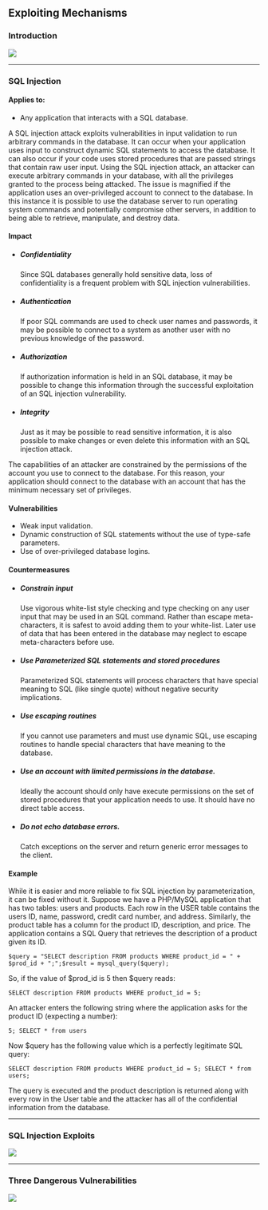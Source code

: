 ## Exploiting Mechanisms

### Introduction
![](/deploy/assets/videos/Video1.jpg)

* * *

### SQL Injection

#### Applies to:

*   Any application that interacts with a SQL database.

A SQL injection attack exploits vulnerabilities in input validation to run arbitrary commands in the database. It can occur when your application uses input to construct dynamic SQL statements to access the database. It can also occur if your code uses stored procedures that are passed strings that contain raw user input. Using the SQL injection attack, an attacker can execute arbitrary commands in your database, with all the privileges granted to the process being attacked. The issue is magnified if the application uses an over-privileged account to connect to the database. In this instance it is possible to use the database server to run operating system commands and potentially compromise other servers, in addition to being able to retrieve, manipulate, and destroy data. 

#### Impact

*	##### Confidentiality

	Since SQL databases generally hold sensitive data, loss of confidentiality is a frequent problem with SQL injection vulnerabilities.

*   ##### Authentication

	If poor SQL commands are used to check user names and passwords, it may be possible to connect to a system as another user with no previous knowledge of the password.

*   ##### Authorization

	If authorization information is held in an SQL database, it may be possible to change this information through the successful exploitation of an SQL injection vulnerability.

*   ##### Integrity

	Just as it may be possible to read sensitive information, it is also possible to make changes or even delete this information with an SQL injection attack.

The capabilities of an attacker are constrained by the permissions of the account you use to connect to the database. For this reason, your application should connect to the database with an account that has the minimum necessary set of privileges.

#### Vulnerabilities

*   Weak input validation.
*   Dynamic construction of SQL statements without the use of type-safe parameters.
*   Use of over-privileged database logins.

#### Countermeasures

*   ##### Constrain input

	Use vigorous white-list style checking and type checking on any user input that may be used in an SQL command. Rather than escape meta-characters, it is safest to avoid adding them to your white-list. Later use of data that has been entered in the database may neglect to escape meta-characters before use.

*   ##### Use Parameterized SQL statements and stored procedures

	Parameterized SQL statements will process characters that have special meaning to SQL (like single quote) without negative security implications.

*   ##### Use escaping routines

	If you cannot use parameters and must use dynamic SQL, use escaping routines to handle special characters that have meaning to the database.

*   ##### Use an account with limited permissions in the database.

	Ideally the account should only have execute permissions on the set of stored procedures that your application needs to use. It should have no direct table access.

*   ##### Do not echo database errors.

	Catch exceptions on the server and return generic error messages to the client.

#### Example

While it is easier and more reliable to fix SQL injection by parameterization, it can be fixed without it. 
Suppose we have a PHP/MySQL application that has two tables: users and products. 
Each row in the USER table contains the users ID, name, password, credit card number, and address. 
Similarly, the product table has a column for the product ID, description, and price. 
The application contains a SQL Query that retrieves the description of a product given its ID.
```
$query = "SELECT description FROM products WHERE product_id = " + $prod_id + ";";$result = mysql_query($query);
```

So, if the value of $prod_id is 5 then $query reads:
```
SELECT description FROM products WHERE product_id = 5;
```

An attacker enters the following string where the application asks for the product ID (expecting a number):
```
5; SELECT * from users
```

Now $query has the following value which is a perfectly legitimate SQL query:
```
SELECT description FROM products WHERE product_id = 5; SELECT * from users;
```

The query is executed and the product description is returned along with every row in the User table and the attacker has all of the confidential information from the database.

* * *

### SQL Injection Exploits
![](/deploy/assets/videos/Video2.jpg)

* * *

### Three Dangerous Vulnerabilities
![](/deploy/assets/videos/Video3.jpg)